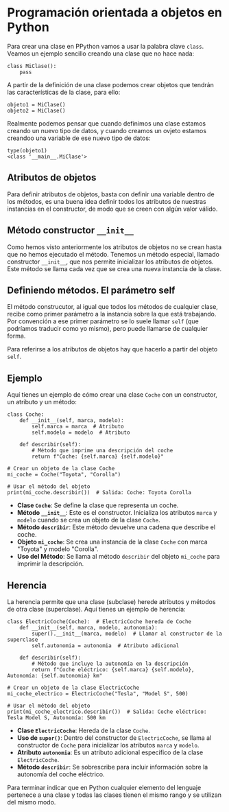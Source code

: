 # Programación orientada a objetos en Python

Para crear una clase en PPython vamos a usar la palabra clave `class`. Veamos un ejemplo sencillo creando una clase que no hace nada:

```
class MiClase():
    pass
```

A partir de la definición de una clase podemos crear objetos que tendrán las características de la clase, para ello:

```
objeto1 = MiClase()
objeto2 = MiClase()
```

Realmente podemos pensar que cuando definimos una clase estamos creando un nuevo tipo de datos, y cuando creamos un ovjeto estamos creandoo una variable de ese nuevo tipo de datos:

```
type(objeto1)
<class '__main__.MiClase'>
```

## Atributos de objetos

Para definir atributos de objetos, basta con definir una variable dentro de los métodos, es una buena idea definir todos los atributos de nuestras instancias en el constructor, de modo que se creen con algún valor válido. 

## Método constructor `__init__`

Como hemos visto anteriormente los atributos de objetos no se crean hasta que no hemos ejecutado el método. Tenemos un método especial, llamado constructor `__init__`, que nos permite inicializar los atributos de objetos. Este método se llama cada vez que se crea una nueva instancia de la clase.

## Definiendo métodos. El parámetro self

El método construcutor, al igual que todos los métodos de cualquier clase, recibe como primer parámetro a la instancia sobre la que está trabajando. Por convención a ese primer parámetro se lo suele llamar `self` (que podríamos traducir como yo mismo), pero puede llamarse de cualquier forma.

Para referirse a los atributos de objetos hay que hacerlo a partir del objeto `self`.

## Ejemplo

Aquí tienes un ejemplo de cómo crear una clase `Coche` con un constructor, un atributo y un método:

```
class Coche:
    def __init__(self, marca, modelo):
        self.marca = marca  # Atributo
        self.modelo = modelo  # Atributo

    def describir(self):
        # Método que imprime una descripción del coche
        return f"Coche: {self.marca} {self.modelo}"

# Crear un objeto de la clase Coche
mi_coche = Coche("Toyota", "Corolla")

# Usar el método del objeto
print(mi_coche.describir())  # Salida: Coche: Toyota Corolla
```

* **Clase `Coche`**: Se define la clase que representa un coche.
* **Método `__init__`**: Este es el constructor. Inicializa los atributos `marca` y `modelo` cuando se crea un objeto de la clase `Coche`.
* **Método `describir`**: Este método devuelve una cadena que describe el coche.
* **Objeto `mi_coche`**: Se crea una instancia de la clase `Coche` con marca "Toyota" y modelo "Corolla".
* **Uso del Método**: Se llama al método `describir` del objeto `mi_coche` para imprimir la descripción.

## Herencia

La herencia permite que una clase (subclase) herede atributos y métodos de otra clase (superclase). Aquí tienes un ejemplo de herencia:

```
class ElectricCoche(Coche):  # ElectricCoche hereda de Coche
    def __init__(self, marca, modelo, autonomia):
        super().__init__(marca, modelo)  # Llamar al constructor de la superclase
        self.autonomia = autonomia  # Atributo adicional

    def describir(self):
        # Método que incluye la autonomía en la descripción
        return f"Coche eléctrico: {self.marca} {self.modelo}, Autonomía: {self.autonomia} km"

# Crear un objeto de la clase ElectricCoche
mi_coche_electrico = ElectricCoche("Tesla", "Model S", 500)

# Usar el método del objeto
print(mi_coche_electrico.describir())  # Salida: Coche eléctrico: Tesla Model S, Autonomía: 500 km
```

* **Clase `ElectricCoche`**: Hereda de la clase `Coche`.
* **Uso de `super()`**: Dentro del constructor de `ElectricCoche`, se llama al constructor de `Coche` para inicializar los atributos `marca` y `modelo`.
* **Atributo `autonomia`**: Es un atributo adicional específico de la clase `ElectricCoche`.
* **Método `describir`**: Se sobrescribe para incluir información sobre la autonomía del coche eléctrico.

Para terminar indicar que en  Python cualquier elemento del lenguaje pertenece a una clase y todas las clases tienen el mismo rango y se utilizan del mismo modo.